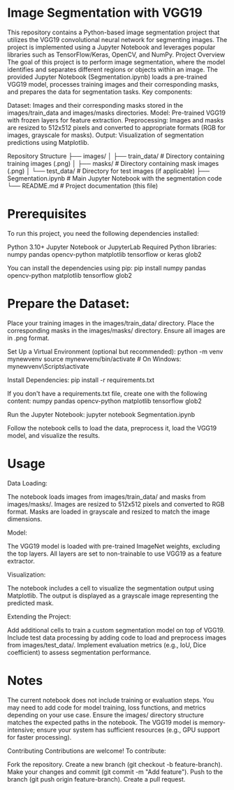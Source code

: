 # Image Segmentation with VGG19
This repository contains a Python-based image segmentation project that utilizes the VGG19 convolutional neural network for segmenting images. The project is implemented using a Jupyter Notebook and leverages popular libraries such as TensorFlow/Keras, OpenCV, and NumPy.
Project Overview
The goal of this project is to perform image segmentation, where the model identifies and separates different regions or objects within an image. The provided Jupyter Notebook (Segmentation.ipynb) loads a pre-trained VGG19 model, processes training images and their corresponding masks, and prepares the data for segmentation tasks.
Key components:

Dataset: Images and their corresponding masks stored in the images/train_data and images/masks directories.
Model: Pre-trained VGG19 with frozen layers for feature extraction.
Preprocessing: Images and masks are resized to 512x512 pixels and converted to appropriate formats (RGB for images, grayscale for masks).
Output: Visualization of segmentation predictions using Matplotlib.

Repository Structure
├── images/
│   ├── train_data/     # Directory containing training images (.png)
│   ├── masks/          # Directory containing mask images (.png)
│   └── test_data/      # Directory for test images (if applicable)
├── Segmentation.ipynb  # Main Jupyter Notebook with the segmentation code
└── README.md           # Project documentation (this file)

# Prerequisites
To run this project, you need the following dependencies installed:

Python 3.10+
Jupyter Notebook or JupyterLab
Required Python libraries:
numpy
pandas
opencv-python
matplotlib
tensorflow or keras
glob2



You can install the dependencies using pip:
pip install numpy pandas opencv-python matplotlib tensorflow glob2


# Prepare the Dataset:

Place your training images in the images/train_data/ directory.
Place the corresponding masks in the images/masks/ directory.
Ensure all images are in .png format.


Set Up a Virtual Environment (optional but recommended):
python -m venv mynewvenv
source mynewvenv/bin/activate  # On Windows: mynewvenv\Scripts\activate


Install Dependencies:
pip install -r requirements.txt

If you don't have a requirements.txt file, create one with the following content:
numpy
pandas
opencv-python
matplotlib
tensorflow
glob2


Run the Jupyter Notebook:
jupyter notebook Segmentation.ipynb

Follow the notebook cells to load the data, preprocess it, load the VGG19 model, and visualize the results.


# Usage

Data Loading:

The notebook loads images from images/train_data/ and masks from images/masks/.
Images are resized to 512x512 pixels and converted to RGB format.
Masks are loaded in grayscale and resized to match the image dimensions.


Model:

The VGG19 model is loaded with pre-trained ImageNet weights, excluding the top layers.
All layers are set to non-trainable to use VGG19 as a feature extractor.


Visualization:

The notebook includes a cell to visualize the segmentation output using Matplotlib.
The output is displayed as a grayscale image representing the predicted mask.


Extending the Project:

Add additional cells to train a custom segmentation model on top of VGG19.
Include test data processing by adding code to load and preprocess images from images/test_data/.
Implement evaluation metrics (e.g., IoU, Dice coefficient) to assess segmentation performance.



# Notes

The current notebook does not include training or evaluation steps. You may need to add code for model training, loss functions, and metrics depending on your use case.
Ensure the images/ directory structure matches the expected paths in the notebook.
The VGG19 model is memory-intensive; ensure your system has sufficient resources (e.g., GPU support for faster processing).

Contributing
Contributions are welcome! To contribute:

Fork the repository.
Create a new branch (git checkout -b feature-branch).
Make your changes and commit (git commit -m "Add feature").
Push to the branch (git push origin feature-branch).
Create a pull request.

